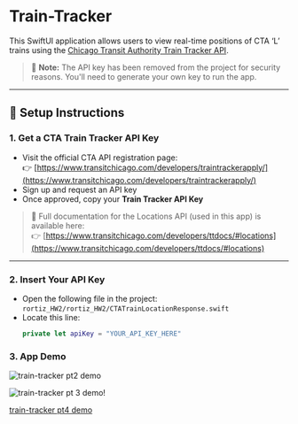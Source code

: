 # Train-Tracker

This SwiftUI application allows users to view real-time positions of CTA ‘L’ trains using the [Chicago Transit Authority Train Tracker API](https://www.transitchicago.com/developers/ttdocs/#locations).

> 🚨 **Note:** The API key has been removed from the project for security reasons. You'll need to generate your own key to run the app.

---

## 🔧 Setup Instructions

### 1. Get a CTA Train Tracker API Key
- Visit the official CTA API registration page:  
  👉 [https://www.transitchicago.com/developers/traintrackerapply/](https://www.transitchicago.com/developers/traintrackerapply/)
- Sign up and request an API key
- Once approved, copy your **Train Tracker API Key**

> 📄 Full documentation for the Locations API (used in this app) is available here:  
👉 [https://www.transitchicago.com/developers/ttdocs/#locations](https://www.transitchicago.com/developers/ttdocs/#locations)

---

### 2. Insert Your API Key
- Open the following file in the project:  
  `rortiz_HW2/rortiz_HW2/CTATrainLocationResponse.swift`
- Locate this line:
  ```swift
  private let apiKey = "YOUR_API_KEY_HERE"

### 3. App Demo

![train-tracker pt2 demo](https://github.com/user-attachments/assets/b3160be4-0eba-48f9-8139-9e4e86375e8e)

![train-tracker pt 3 demo](https://github.com/user-attachments/assets/8beaab69-843c-46db-ac6f-425526a394af)!

[train-tracker pt4 demo](https://github.com/user-attachments/assets/ef00c4a9-ef22-4b9d-9b0c-8d1478b5edd6)




  
